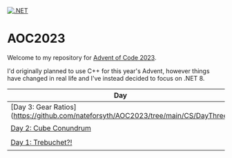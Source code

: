 [![.NET](https://github.com/nateforsyth/AOC2023/actions/workflows/dotnet.yml/badge.svg)](https://github.com/nateforsyth/AOC2023/actions/workflows/dotnet.yml)

# AOC2023

Welcome to my repository for [Advent of Code 2023](https://adventofcode.com/2023).

I'd originally planned to use C++ for this year's Advent, however things have changed in real life and I've instead decided to focus on .NET 8.

| Day | Stars |
| --- | --- |
| [Day 3: Gear Ratios](https://github.com/nateforsyth/AOC2023/tree/main/CS/DayThree} | ⭐ |
| [Day 2: Cube Conundrum](https://github.com/nateforsyth/AOC2023/tree/main/CS/DayTwo) | ⭐⭐ |
| [Day 1: Trebuchet?!](https://github.com/nateforsyth/AOC2023/tree/main/CS/DayOne) | ⭐⭐ |

